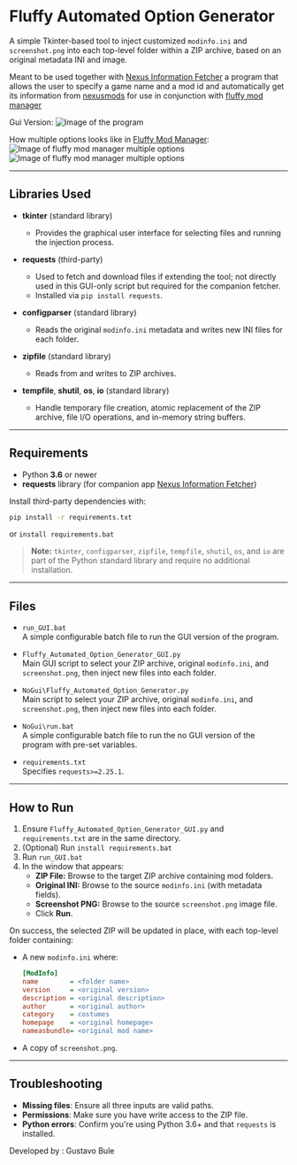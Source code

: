# Fluffy Automated Option Generator

A simple Tkinter-based tool to inject customized `modinfo.ini` and `screenshot.png` into each top-level folder within a ZIP archive, based on an original metadata INI and image.

Meant to be used together with [Nexus Information Fetcher](https://github.com/Motor-k/Nexusmods-Info-Fetcher) a program that allows the user to specify a game name and a mod id and automatically get its information from [nexusmods](https://www.nexusmods.com/) for use in conjunction with [fluffy mod manager](https://www.nexusmods.com/site/mods/818)

Gui Version:
![Image of the program](https://i.imgur.com/6jR3oml.png)

How multiple options looks like in [Fluffy Mod Manager](https://www.nexusmods.com/site/mods/818):
![Image of fluffy mod manager multiple options](https://i.imgur.com/qoi2red.png)
![Image of fluffy mod manager multiple options](https://i.imgur.com/s2w3Sst.png)

---

## Libraries Used

- **tkinter** (standard library)

  - Provides the graphical user interface for selecting files and running the injection process.

- **requests** (third-party)

  - Used to fetch and download files if extending the tool; not directly used in this GUI-only script but required for the companion fetcher.
  - Installed via `pip install requests`.

- **configparser** (standard library)

  - Reads the original `modinfo.ini` metadata and writes new INI files for each folder.

- **zipfile** (standard library)

  - Reads from and writes to ZIP archives.

- **tempfile**, **shutil**, **os**, **io** (standard library)

  - Handle temporary file creation, atomic replacement of the ZIP archive, file I/O operations, and in-memory string buffers.

---

## Requirements

- Python **3.6** or newer
- **requests** library (for companion app [Nexus Information Fetcher](https://github.com/Motor-k/Nexusmods-Info-Fetcher))

Install third-party dependencies with:

```bash
pip install -r requirements.txt
```
or `install requirements.bat`

> **Note:** `tkinter`, `configparser`, `zipfile`, `tempfile`, `shutil`, `os`, and `io` are part of the Python standard library and require no additional installation.

---

## Files

- `run_GUI.bat`\
  A simple configurable batch file to run the GUI version of the program.

- `Fluffy_Automated_Option_Generator_GUI.py`\
  Main GUI script to select your ZIP archive, original `modinfo.ini`, and `screenshot.png`, then inject new files into each folder.

- `NoGui\Fluffy_Automated_Option_Generator.py`\
  Main script to select your ZIP archive, original `modinfo.ini`, and `screenshot.png`, then inject new files into each folder.

- `NoGui\run.bat`\
  A simple configurable batch file to run the no GUI version of the program with pre-set variables.

- `requirements.txt`\
  Specifies `requests>=2.25.1`.

---

## How to Run

1. Ensure `Fluffy_Automated_Option_Generator_GUI.py` and `requirements.txt` are in the same directory.
2. (Optional) Run `install requirements.bat`
3. Run `run_GUI.bat`
4. In the window that appears:
   - **ZIP File:** Browse to the target ZIP archive containing mod folders.
   - **Original INI:** Browse to the source `modinfo.ini` (with metadata fields).
   - **Screenshot PNG:** Browse to the source `screenshot.png` image file.
   - Click **Run**.

On success, the selected ZIP will be updated in place, with each top-level folder containing:

- A new `modinfo.ini` where:

  ```ini
  [ModInfo]
  name        = <folder name>
  version     = <original version>
  description = <original description>
  author      = <original author>
  category    = costumes
  homepage    = <original homepage>
  nameasbundle= <original mod name>
  ```

- A copy of `screenshot.png`.

---

## Troubleshooting

- **Missing files**: Ensure all three inputs are valid paths.
- **Permissions**: Make sure you have write access to the ZIP file.
- **Python errors**: Confirm you're using Python 3.6+ and that `requests` is installed.

Developed by : Gustavo Bule